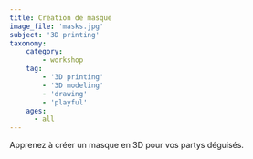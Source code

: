 ```yaml
---
title: Création de masque
image_file: 'masks.jpg'
subject: '3D printing'
taxonomy:
    category:
        - workshop
    tag:
        - '3D printing'
        - '3D modeling'
        - 'drawing'
        - 'playful'
    ages:
      - all
---
```

Apprenez à créer un masque en 3D pour vos partys déguisés.